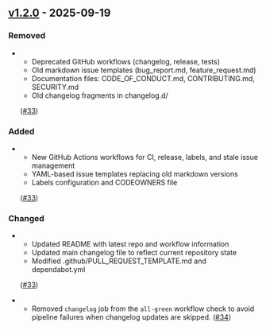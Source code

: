 ## [v1.2.0](https://github.com/jd-35656/readme-credly-badges/tree/v1.2.0) - 2025-09-19

### Removed

- - Deprecated GitHub workflows (changelog, release, tests)
  - Old markdown issue templates (bug_report.md, feature_request.md)
  - Documentation files: CODE_OF_CONDUCT.md, CONTRIBUTING.md, SECURITY.md
  - Old changelog fragments in changelog.d/

  ([#33](https://github.com/jd-35656/readme-credly-badges/issues/33))

### Added

- - New GitHub Actions workflows for CI, release, labels, and stale issue management
  - YAML-based issue templates replacing old markdown versions
  - Labels configuration and CODEOWNERS file

  ([#33](https://github.com/jd-35656/readme-credly-badges/issues/33))

### Changed

- - Updated README with latest repo and workflow information
  - Updated main changelog file to reflect current repository state
  - Modified .github/PULL_REQUEST_TEMPLATE.md and dependabot.yml

  ([#33](https://github.com/jd-35656/readme-credly-badges/issues/33))
- - Removed `changelog` job from the `all-green` workflow check to avoid pipeline failures when changelog updates are skipped. ([#34](https://github.com/jd-35656/readme-credly-badges/issues/34))


